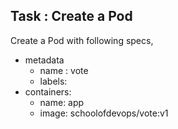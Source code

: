 

## Task : Create a Pod

Create a Pod with following specs, 
  * metadata
    * name : vote 
    * labels:  
  * containers: 
    * name: app 
    * image: schoolofdevops/vote:v1 
